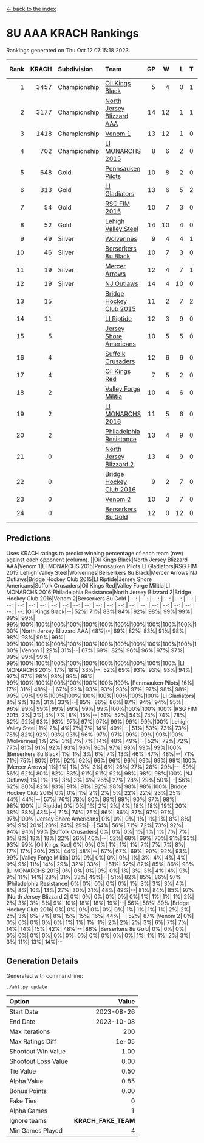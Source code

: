 [<- back to the index](readme.md)
# 8U AAA KRACH Rankings
Rankings generated on Thu Oct 12 07:15:18 2023.

Rank|KRACH|Subdivision|Team|GP|W|L|T|OTW|OTL|SoS|Exp Wins|Win Diff
---:|---:|:---|:---|---:|---:|---:|---:|---:|---:|---:|---:|---:
1|3457|Championship|[Oil Kings Black](https://gamesheetstats.com/seasons/3659/teams/140206/schedule)|5|4|0|1|0|0|639|5.3|-0.0
2|3177|Championship|[North Jersey Blizzard AAA](https://gamesheetstats.com/seasons/3659/teams/140205/schedule)|14|12|1|1|0|0|531|13.3|-0.0
3|1418|Championship|[Venom 1](https://gamesheetstats.com/seasons/3659/teams/140213/schedule)|13|12|1|0|1|0|289|12.8|-0.0
4|702|Championship|[LI MONARCHS 2015](https://gamesheetstats.com/seasons/3659/teams/140198/schedule)|8|6|2|0|0|0|758|6.8|-0.0
5|648|Gold|[Pennsauken Pilots](https://gamesheetstats.com/seasons/3659/teams/140208/schedule)|10|8|2|0|0|0|466|8.8|-0.0
6|313|Gold|[LI Gladiators](https://gamesheetstats.com/seasons/3659/teams/140201/schedule)|13|6|5|2|0|0|1276|7.8|-0.0
7|54|Gold|[RSG FIM 2015](https://gamesheetstats.com/seasons/3659/teams/140210/schedule)|10|7|3|0|0|1|82|7.9|0.0
8|52|Gold|[Lehigh Valley Steel](https://gamesheetstats.com/seasons/3659/teams/140197/schedule)|14|10|4|0|1|0|203|10.9|0.0
9|49|Silver|[Wolverines](https://gamesheetstats.com/seasons/3659/teams/140215/schedule)|9|4|4|1|0|0|210|5.4|0.0
10|46|Silver|[Berserkers 8u Black](https://gamesheetstats.com/seasons/3659/teams/140192/schedule)|10|7|3|0|0|0|201|7.9|0.0
11|19|Silver|[Mercer Arrows](https://gamesheetstats.com/seasons/3659/teams/140202/schedule)|12|4|7|1|0|0|547|5.4|0.0
12|19|Silver|[NJ Outlaws](https://gamesheetstats.com/seasons/3659/teams/140203/schedule)|14|4|10|0|1|0|615|4.9|0.0
13|15||[Bridge Hockey Club 2015](https://gamesheetstats.com/seasons/3659/teams/140194/schedule)|11|2|7|2|0|2|794|3.9|0.0
14|11||[LI Riptide](https://gamesheetstats.com/seasons/3659/teams/140200/schedule)|12|3|9|0|0|0|946|3.9|0.0
15|5||[Jersey Shore Americans](https://gamesheetstats.com/seasons/3659/teams/140196/schedule)|10|5|5|0|0|0|42|5.9|0.0
16|4||[Suffolk Crusaders](https://gamesheetstats.com/seasons/3659/teams/140211/schedule)|12|6|6|0|0|0|38|6.9|0.0
17|4||[Oil Kings Red](https://gamesheetstats.com/seasons/3659/teams/140207/schedule)|7|5|2|0|0|0|3|5.9|0.0
18|2||[Valley Forge Militia](https://gamesheetstats.com/seasons/3659/teams/140212/schedule)|10|4|6|0|0|0|269|4.9|0.0
19|2||[LI MONARCHS 2016](https://gamesheetstats.com/seasons/3659/teams/140199/schedule)|11|5|6|0|0|0|10|5.9|0.0
20|2||[Philadelphia Resistance](https://gamesheetstats.com/seasons/3659/teams/140209/schedule)|13|4|9|0|0|0|220|4.9|0.0
21|0||[North Jersey Blizzard 2](https://gamesheetstats.com/seasons/3659/teams/140204/schedule)|13|4|9|0|0|0|12|4.9|0.0
22|0||[Bridge Hockey Club 2016](https://gamesheetstats.com/seasons/3659/teams/140195/schedule)|9|2|7|0|0|0|7|2.9|0.0
23|0||[Venom 2](https://gamesheetstats.com/seasons/3659/teams/140214/schedule)|10|3|7|0|0|0|6|3.9|0.0
24|0||[Berserkers 8u Gold](https://gamesheetstats.com/seasons/3659/teams/140193/schedule)|12|0|12|0|0|0|2|0.9|0.0

## Predictions
Uses KRACH ratings to predict winning percentage of each team (row) against each opponent (column).
||Oil Kings Black|North Jersey Blizzard AAA|Venom 1|LI MONARCHS 2015|Pennsauken Pilots|LI Gladiators|RSG FIM 2015|Lehigh Valley Steel|Wolverines|Berserkers 8u Black|Mercer Arrows|NJ Outlaws|Bridge Hockey Club 2015|LI Riptide|Jersey Shore Americans|Suffolk Crusaders|Oil Kings Red|Valley Forge Militia|LI MONARCHS 2016|Philadelphia Resistance|North Jersey Blizzard 2|Bridge Hockey Club 2016|Venom 2|Berserkers 8u Gold
| --: | --: | --: | --: | --: | --: | --: | --: | --: | --: | --: | --: | --: | --: | --: | --: | --: | --: | --: | --: | --: | --: | --: | --: | --: 
|Oil Kings Black|--| 52%| 71%| 83%| 84%| 92%| 98%| 99%| 99%| 99%| 99%| 99%|100%|100%|100%|100%|100%|100%|100%|100%|100%|100%|100%|100%
|North Jersey Blizzard AAA| 48%|--| 69%| 82%| 83%| 91%| 98%| 98%| 98%| 99%| 99%| 99%|100%|100%|100%|100%|100%|100%|100%|100%|100%|100%|100%|100%
|Venom 1| 29%| 31%|--| 67%| 69%| 82%| 96%| 96%| 97%| 97%| 99%| 99%| 99%| 99%|100%|100%|100%|100%|100%|100%|100%|100%|100%|100%
|LI MONARCHS 2015| 17%| 18%| 33%|--| 52%| 69%| 93%| 93%| 93%| 94%| 97%| 97%| 98%| 98%| 99%| 99%| 99%|100%|100%|100%|100%|100%|100%|100%
|Pennsauken Pilots| 16%| 17%| 31%| 48%|--| 67%| 92%| 93%| 93%| 93%| 97%| 97%| 98%| 98%| 99%| 99%| 99%|100%|100%|100%|100%|100%|100%|100%
|LI Gladiators|  8%|  9%| 18%| 31%| 33%|--| 85%| 86%| 86%| 87%| 94%| 94%| 95%| 96%| 99%| 99%| 99%| 99%| 99%| 99%|100%|100%|100%|100%
|RSG FIM 2015|  2%|  2%|  4%|  7%|  8%| 15%|--| 51%| 52%| 54%| 74%| 74%| 78%| 82%| 92%| 93%| 93%| 97%| 97%| 97%| 99%| 99%| 99%|100%
|Lehigh Valley Steel|  1%|  2%|  4%|  7%|  7%| 14%| 49%|--| 51%| 53%| 73%| 73%| 78%| 82%| 92%| 93%| 93%| 96%| 97%| 97%| 99%| 99%| 99%|100%
|Wolverines|  1%|  2%|  3%|  7%|  7%| 14%| 48%| 49%|--| 52%| 72%| 72%| 77%| 81%| 91%| 92%| 93%| 96%| 96%| 97%| 99%| 99%| 99%|100%
|Berserkers 8u Black|  1%|  1%|  3%|  6%|  7%| 13%| 46%| 47%| 48%|--| 71%| 71%| 75%| 80%| 91%| 92%| 92%| 96%| 96%| 96%| 99%| 99%| 99%|100%
|Mercer Arrows|  1%|  1%|  1%|  3%|  3%|  6%| 26%| 27%| 28%| 29%|--| 50%| 56%| 62%| 80%| 82%| 83%| 91%| 91%| 92%| 98%| 98%| 98%|100%
|NJ Outlaws|  1%|  1%|  1%|  3%|  3%|  6%| 26%| 27%| 28%| 29%| 50%|--| 56%| 62%| 80%| 82%| 83%| 91%| 91%| 92%| 98%| 98%| 98%|100%
|Bridge Hockey Club 2015|  0%|  0%|  1%|  2%|  2%|  5%| 22%| 22%| 23%| 25%| 44%| 44%|--| 57%| 76%| 78%| 80%| 89%| 89%| 90%| 97%| 98%| 98%|100%
|LI Riptide|  0%|  0%|  1%|  2%|  2%|  4%| 18%| 18%| 19%| 20%| 38%| 38%| 43%|--| 71%| 74%| 75%| 86%| 86%| 87%| 97%| 97%| 97%|100%
|Jersey Shore Americans|  0%|  0%|  0%|  1%|  1%|  1%|  8%|  8%|  9%|  9%| 20%| 20%| 24%| 29%|--| 54%| 56%| 71%| 72%| 73%| 92%| 94%| 94%| 99%
|Suffolk Crusaders|  0%|  0%|  0%|  1%|  1%|  1%|  7%|  7%|  8%|  8%| 18%| 18%| 22%| 26%| 46%|--| 52%| 68%| 69%| 70%| 91%| 93%| 93%| 99%
|Oil Kings Red|  0%|  0%|  0%|  1%|  1%|  1%|  7%|  7%|  7%|  8%| 17%| 17%| 20%| 25%| 44%| 48%|--| 67%| 67%| 69%| 90%| 92%| 93%| 99%
|Valley Forge Militia|  0%|  0%|  0%|  0%|  0%|  1%|  3%|  4%|  4%|  4%|  9%|  9%| 11%| 14%| 29%| 32%| 33%|--| 51%| 52%| 82%| 85%| 86%| 98%
|LI MONARCHS 2016|  0%|  0%|  0%|  0%|  0%|  1%|  3%|  3%|  4%|  4%|  9%|  9%| 11%| 14%| 28%| 31%| 33%| 49%|--| 51%| 82%| 85%| 86%| 97%
|Philadelphia Resistance|  0%|  0%|  0%|  0%|  0%|  1%|  3%|  3%|  3%|  4%|  8%|  8%| 10%| 13%| 27%| 30%| 31%| 48%| 49%|--| 81%| 84%| 85%| 97%
|North Jersey Blizzard 2|  0%|  0%|  0%|  0%|  0%|  0%|  1%|  1%|  1%|  1%|  2%|  2%|  3%|  3%|  8%|  9%| 10%| 18%| 18%| 19%|--| 56%| 58%| 89%
|Bridge Hockey Club 2016|  0%|  0%|  0%|  0%|  0%|  0%|  1%|  1%|  1%|  1%|  2%|  2%|  2%|  3%|  6%|  7%|  8%| 15%| 15%| 16%| 44%|--| 52%| 87%
|Venom 2|  0%|  0%|  0%|  0%|  0%|  0%|  1%|  1%|  1%|  1%|  2%|  2%|  2%|  3%|  6%|  7%|  7%| 14%| 14%| 15%| 42%| 48%|--| 86%
|Berserkers 8u Gold|  0%|  0%|  0%|  0%|  0%|  0%|  0%|  0%|  0%|  0%|  0%|  0%|  0%|  0%|  1%|  1%|  1%|  2%|  3%|  3%| 11%| 13%| 14%|--

## Generation Details

Generated with command line:
```
./ahf.py update
```

| Option | Value |
| :----- | ----: |
| Start Date | 2023-08-26 |
| End Date | 2023-10-08 |
| Max Iterations | 200 |
| Max Ratings Diff | 1e-05 |
| Shootout Win Value | 1.00 |
| Shootout Loss Value | 0.00 |
| Tie Value | 0.50 |
| Alpha Value | 0.85 |
| Bonus Points | 0.00 |
| Fake Ties | 0 |
| Alpha Games | 1 |
| Ignore teams | __KRACH_FAKE_TEAM__ |
| Min Games Played | 4 |

